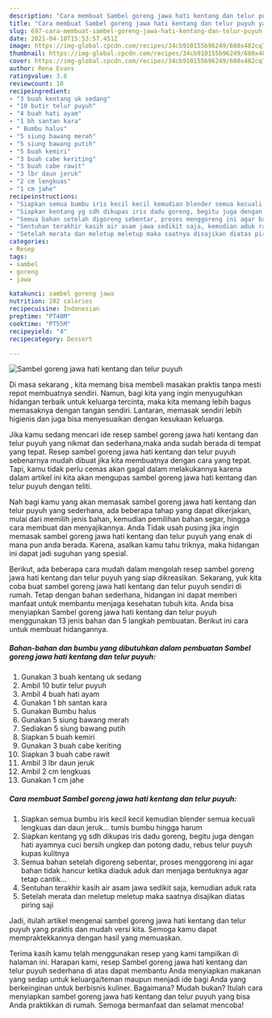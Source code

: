 ```yaml
---
description: "Cara membuat Sambel goreng jawa hati kentang dan telur puyuh yang nikmat Untuk Jualan"
title: "Cara membuat Sambel goreng jawa hati kentang dan telur puyuh yang nikmat Untuk Jualan"
slug: 697-cara-membuat-sambel-goreng-jawa-hati-kentang-dan-telur-puyuh-yang-nikmat-untuk-jualan
date: 2021-04-10T15:53:57.451Z
image: https://img-global.cpcdn.com/recipes/34cb910155b96249/680x482cq70/sambel-goreng-jawa-hati-kentang-dan-telur-puyuh-foto-resep-utama.jpg
thumbnail: https://img-global.cpcdn.com/recipes/34cb910155b96249/680x482cq70/sambel-goreng-jawa-hati-kentang-dan-telur-puyuh-foto-resep-utama.jpg
cover: https://img-global.cpcdn.com/recipes/34cb910155b96249/680x482cq70/sambel-goreng-jawa-hati-kentang-dan-telur-puyuh-foto-resep-utama.jpg
author: Rena Evans
ratingvalue: 3.6
reviewcount: 10
recipeingredient:
- "3 buah kentang uk sedang"
- "10 butir telur puyuh"
- "4 buah hati ayam"
- "1 bh santan kara"
- " Bumbu halus"
- "5 siung bawang merah"
- "5 siung bawang putih"
- "5 buah kemiri"
- "3 buah cabe keriting"
- "3 buah cabe rawit"
- "3 lbr daun jeruk"
- "2 cm lengkuas"
- "1 cm jahe"
recipeinstructions:
- "Siapkan semua bumbu iris kecil kecil kemudian blender semua kecuali lengkuas dan daun jeruk... tumis bumbu hingga harum"
- "Siapkan kentang yg sdh dikupas iris dadu goreng, begitu juga dengan hati ayamnya cuci bersih ungkep dan potong dadu, rebus telur puyuh kupas kulitnya"
- "Semua bahan setelah digoreng sebentar, proses menggoreng ini agar bahan tidak hancur ketika diaduk aduk dan menjaga bentuknya agar tetap cantik..."
- "Sentuhan terakhir kasih air asam jawa sedikit saja, kemudian aduk rata"
- "Setelah merata dan meletup meletup maka saatnya disajikan diatas piring saji"
categories:
- Resep
tags:
- sambel
- goreng
- jawa

katakunci: sambel goreng jawa 
nutrition: 202 calories
recipecuisine: Indonesian
preptime: "PT40M"
cooktime: "PT55M"
recipeyield: "4"
recipecategory: Dessert

---
```



![Sambel goreng jawa hati kentang dan telur puyuh](https://img-global.cpcdn.com/recipes/34cb910155b96249/680x482cq70/sambel-goreng-jawa-hati-kentang-dan-telur-puyuh-foto-resep-utama.jpg)

Di masa  sekarang , kita memang bisa membeli masakan praktis tanpa mesti repot membuatnya sendiri. Namun, bagi kita yang ingin menyuguhkan hidangan terbaik untuk keluarga tercinta, maka kita memang lebih bagus memasaknya dengan tangan sendiri. Lantaran, memasak sendiri lebih higienis dan juga bisa menyesuaikan dengan kesukaan keluarga.

Jika kamu sedang mencari ide resep sambel goreng jawa hati kentang dan telur puyuh yang nikmat dan sederhana,maka anda sudah berada di tempat yang tepat. Resep sambel goreng jawa hati kentang dan telur puyuh  sebenarnya mudah dibuat jika kita membuatnya dengan cara yang tepat. Tapi, kamu tidak perlu cemas akan gagal dalam melakukannya 
karena dalam artikel ini kita akan mengupas sambel goreng jawa hati kentang dan telur puyuh dengan teliti.  



Nah bagi kamu yang akan memasak sambel goreng jawa hati kentang dan telur puyuh yang sederhana, ada beberapa tahap yang dapat dikerjakan, mulai dari memilih jenis bahan, kemudian pemilihan bahan segar, hingga cara membuat dan menyajikannya. Anda Tidak usah pusing jika ingin memasak sambel goreng jawa hati kentang dan telur puyuh yang enak di mana pun anda berada. Karena, asalkan kamu  tahu triknya, maka hidangan ini dapat jadi suguhan yang spesial.

Berikut, ada beberapa cara mudah dalam mengolah resep sambel goreng jawa hati kentang dan telur puyuh yang siap dikreasikan. Sekarang, yuk kita coba buat sambel goreng jawa hati kentang dan telur puyuh sendiri di rumah. Tetap dengan bahan sederhana, hidangan ini dapat memberi manfaat untuk membantu menjaga kesehatan tubuh kita. Anda bisa menyiapkan Sambel goreng jawa hati kentang dan telur puyuh menggunakan 13 jenis bahan dan 5 langkah pembuatan. Berikut ini cara untuk membuat hidangannya.

<!--inarticleads1-->

##### Bahan-bahan dan bumbu yang dibutuhkan dalam pembuatan Sambel goreng jawa hati kentang dan telur puyuh:

1. Gunakan 3 buah kentang uk sedang
1. Ambil 10 butir telur puyuh
1. Ambil 4 buah hati ayam
1. Gunakan 1 bh santan kara
1. Gunakan  Bumbu halus
1. Gunakan 5 siung bawang merah
1. Sediakan 5 siung bawang putih
1. Siapkan 5 buah kemiri
1. Gunakan 3 buah cabe keriting
1. Siapkan 3 buah cabe rawit
1. Ambil 3 lbr daun jeruk
1. Ambil 2 cm lengkuas
1. Gunakan 1 cm jahe




<!--inarticleads2-->

##### Cara membuat Sambel goreng jawa hati kentang dan telur puyuh:

1. Siapkan semua bumbu iris kecil kecil kemudian blender semua kecuali lengkuas dan daun jeruk... tumis bumbu hingga harum
1. Siapkan kentang yg sdh dikupas iris dadu goreng, begitu juga dengan hati ayamnya cuci bersih ungkep dan potong dadu, rebus telur puyuh kupas kulitnya
1. Semua bahan setelah digoreng sebentar, proses menggoreng ini agar bahan tidak hancur ketika diaduk aduk dan menjaga bentuknya agar tetap cantik...
1. Sentuhan terakhir kasih air asam jawa sedikit saja, kemudian aduk rata
1. Setelah merata dan meletup meletup maka saatnya disajikan diatas piring saji




Jadi, itulah artikel mengenai  sambel goreng jawa hati kentang dan telur puyuh  yang praktis dan mudah versi kita. Semoga kamu dapat mempraktekkannya dengan hasil yang memuaskan. 

Terima kasih kamu telah menggunakan resep yang kami tampilkan di halaman ini. Harapan kami, resep  Sambel goreng jawa hati kentang dan telur puyuh sederhana di atas dapat membantu Anda menyiapkan makanan yang sedap untuk keluarga/teman maupun menjadi ide bagi Anda yang berkeinginan untuk berbisnis kuliner. Bagaimana? Mudah bukan? Itulah cara menyiapkan sambel goreng jawa hati kentang dan telur puyuh yang bisa Anda praktikkan di rumah. Semoga bermanfaat dan selamat mencoba!

